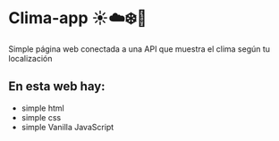 # Clima-app ☀️☁️❄️🍃

Simple página web conectada a una API que muestra el clima según tu localización

## En esta web hay:
* simple html
* simple css 
* simple Vanilla JavaScript

